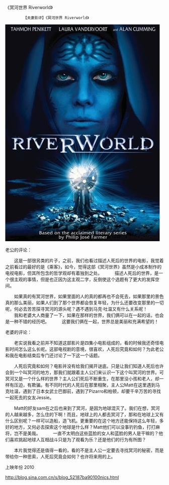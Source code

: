《冥河世界 Riverworld》

			【夫妻影评】《冥河世界 Riverworld》

![](./img/52187ba9t99810d94d701&690.jpg)

老公的评论：
 

　　这是一部很另类的片子，之前，我们也看过描述人死后的世界的电影，我觉着之前看过的最好的是《乘客》，如今，觉得这部《冥河世界》虽然是小成本制作的电视电影，但其所包含的哲学观却有着独到之处。
 
　　描述人死后的世界，是一个很主观的事情，但是也正因为这主观二字，反倒使这个选题有了更大的发挥空间。
 

　　如果真的有冥河世界，如果里面的人的真的都再也不会死去，如果那里的景色真的那么美丽，如果人们到了那个世界都会恢复年轻，为什么还要改变那里的一切呢，何必去苦苦探寻冥河的源头呢？遇不遇到马克·吐温又有什么关系呢！
 
　　我和老婆大人商量了一下，如果在那样的世界，我们俩可以在一起的话，也会是一种不错的经历吧。
 
　　这要我们俩在一起，世界总是美丽和充满希望的！

老婆的评论：
 

　　老实说我看之前并不知道这部影片是四集小电影组成的，看的时候我还奇怪电影时间怎么这么长呢。这部电视剧的意境，很喜欢，人死后究竟和如何？为此老公和我在电影结束后专门还讨论了一下这一个话题。
 

　　人死后究竟和如何？电影并没有给我们揭开谜底。只是让我们知道人死后也许会到一个叫冥河的地方，那我们就跟着主人公们来认识一下这个叫冥河的世界。可冥河又是一个什么样的世界？主人公们死后不断重生，在那里没小孩和老人，却一样有压迫，有欺骗。有不同时代的人死后在那里相聚，主人公Matt在这里遇到马克吐温，遇到了日本女武士巴御前，遇到了Pizarro和柏顿，却要千辛万苦的寻找一起死去的女友Jessie。
 

　　Matt的好友sam在之后也来到了冥河，是因为地球混灭了。我们在想，冥河的人越来越多，怎么住的下啊！而且，地球上的人都去冥河了，那和在地球上又有什么区别呢？一样可以造船，造飞机。更重要的在这个地方还能保持这么年轻，多好的地方，又何必去探索这个地球是什么样？Matt他们可以没事钓钓鱼，打打麻将，岂不是美哉。
 
　　一直不太明白这些蓝脸的女人和蓝脸的男人是干嘛的？他们喜欢挑起地球人互相战斗只是为了观看为乐？还是他们的行为有所图？
 

　　本片我觉得还是值得一看的，看的不是主人公一定要去寻找冥河的秘密，而是带给你一种思索，人死后究竟会如何？也许将来用的上。

上映年份
2010
 
 							
		
http://blog.sina.com.cn/s/blog_52187ba90100nics.html
